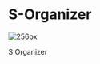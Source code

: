 # S-Organizer

![256px](https://user-images.githubusercontent.com/80265393/115115763-ce660480-9fc8-11eb-80ae-2bdbc8e1818d.png)

S Organizer
